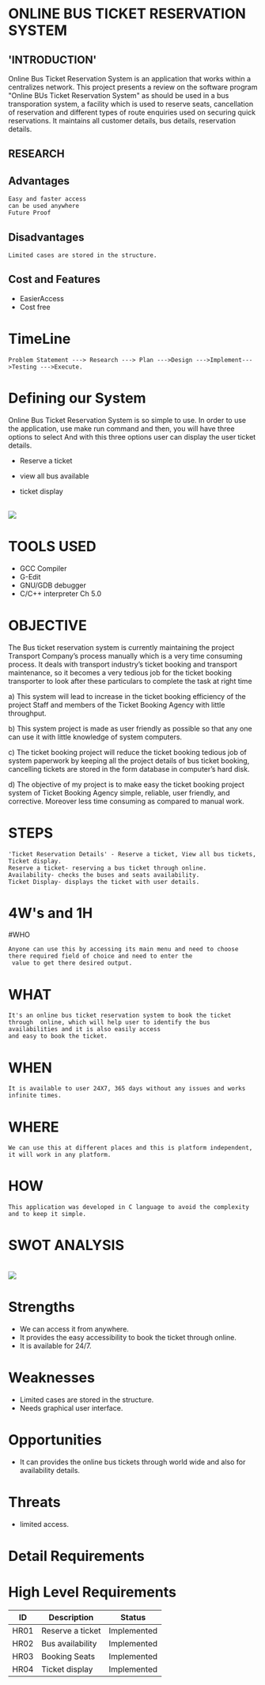 # ONLINE BUS TICKET RESERVATION SYSTEM

## 'INTRODUCTION'

Online Bus Ticket Reservation System is an application that works within a centralizes network. This project presents a review on the software program "Online BUs Ticket Reservation System" as should be used in a bus transporation system, a facility which is used to reserve seats, cancellation of reservation and different types of route enquiries used on securing quick reservations. It maintains all customer details, bus details, reservation details.

## RESEARCH

## Advantages

```
Easy and faster access
can be used anywhere
Future Proof
```

## Disadvantages

```
Limited cases are stored in the structure.
```

## Cost and Features

* EasierAccess
* Cost free

# TimeLine
```
Problem Statement ---> Research ---> Plan --->Design --->Implement--->Testing --->Execute.
```
# Defining our System

Online Bus Ticket Reservation System is so simple to use. In order to use the application, use make run command and then, you will have three options to select And with this three options user can display the user ticket details.

* Reserve a ticket

* view all bus available

* ticket display

<br>
<img src="https://github.com/Varma2324/M1_Online_Ticket_Booking_2022/blob/main/MiniProject_C/1_Requirements/umll.png" />
<br>

# TOOLS USED

* GCC Compiler
* G-Edit
* GNU/GDB debugger
* C/C++ interpreter Ch 5.0

# OBJECTIVE

The Bus ticket reservation system is currently maintaining the project Transport Company’s process manually which is a very time consuming process. It deals with transport industry’s ticket booking and transport maintenance, so it becomes a very tedious job for the ticket booking transporter to look after these particulars to complete the  task at right time

a) This system will lead to increase in the  ticket booking efficiency of the project Staff and members of the Ticket Booking Agency with little throughput.

b) This system project is made as user friendly as possible so that any one can use it with little knowledge of system computers.

c) The ticket booking project will reduce the  ticket booking tedious job of system  paperwork by keeping all the project details of bus ticket booking, cancelling tickets are stored in the form database in computer’s hard disk.

d)  The objective of my project is to make easy the  ticket booking project system of Ticket Booking Agency simple, reliable, user friendly, and corrective. Moreover less time consuming as compared to manual work. 

# STEPS

```
'Ticket Reservation Details' - Reserve a ticket, View all bus tickets, Ticket display.
Reserve a ticket- reserving a bus ticket through online.
Availability- checks the buses and seats availability.
Ticket Display- displays the ticket with user details.
```

# 4W's and 1H

#WHO
```
Anyone can use this by accessing its main menu and need to choose there required field of choice and need to enter the 
 value to get there desired output.
 ```
 
 # WHAT
 ```
 It's an online bus ticket reservation system to book the ticket through  online, which will help user to identify the bus availabilities and it is also easily access 
and easy to book the ticket.
```

# WHEN
```
It is available to user 24X7, 365 days without any issues and works infinite times.
```

# WHERE
```
We can use this at different places and this is platform independent, it will work in any platform. 
```

# HOW
```
This application was developed in C language to avoid the complexity and to keep it simple. 
```

# SWOT ANALYSIS

<br>
<img src="https://github.com/Varma2324/M1_Online_Ticket_Booking_2022/blob/main/MiniProject_C/1_Requirements/Swot%20analysis.jpg" />
<br>

# Strengths

* We can access it from anywhere.
* It provides the easy accessibility to book the ticket through online.
* It is available for 24/7.

# Weaknesses

* Limited cases are stored in the structure.
* Needs graphical user interface.


# Opportunities

* It can provides the online bus tickets through  world wide and also for availability details.

# Threats

* limited  access.

# Detail Requirements

# High Level Requirements

|ID|Description|Status|
|--|-----------|------|
|HR01|Reserve a ticket|Implemented|
|HR02|Bus availability|Implemented|
|HR03|Booking Seats|Implemented|
|HR04|Ticket display|Implemented|
  

